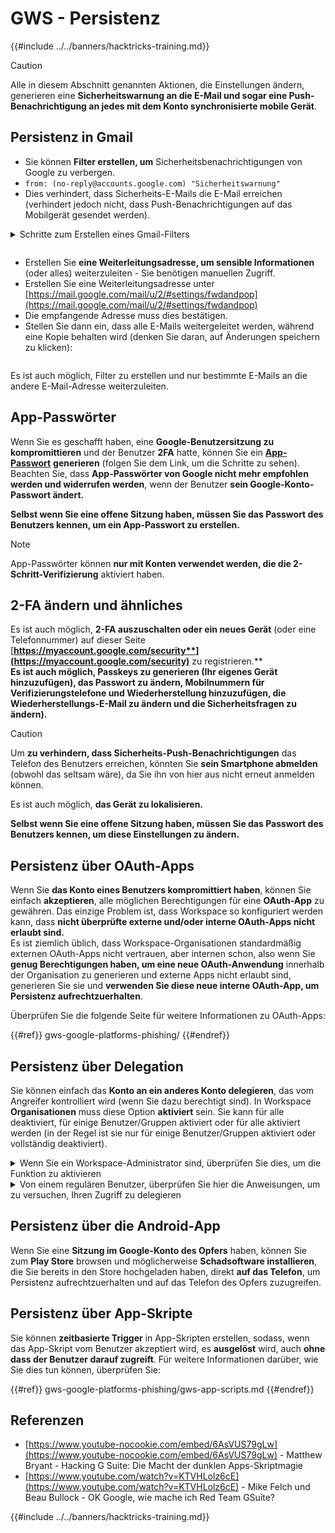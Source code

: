 # GWS - Persistenz

{{#include ../../banners/hacktricks-training.md}}

> [!CAUTION]
> Alle in diesem Abschnitt genannten Aktionen, die Einstellungen ändern, generieren eine **Sicherheitswarnung an die E-Mail und sogar eine Push-Benachrichtigung an jedes mit dem Konto synchronisierte mobile Gerät**.

## **Persistenz in Gmail**

- Sie können **Filter erstellen, um** Sicherheitsbenachrichtigungen von Google zu verbergen.
- `from: (no-reply@accounts.google.com) "Sicherheitswarnung"`
- Dies verhindert, dass Sicherheits-E-Mails die E-Mail erreichen (verhindert jedoch nicht, dass Push-Benachrichtigungen auf das Mobilgerät gesendet werden).

<details>

<summary>Schritte zum Erstellen eines Gmail-Filters</summary>

(Anweisungen von [**hier**](https://support.google.com/mail/answer/6579))

1. Öffnen Sie [Gmail](https://mail.google.com/).
2. Klicken Sie im Suchfeld oben auf Suchoptionen anzeigen ![photos tune](https://lh3.googleusercontent.com/cD6YR_YvqXqNKxrWn2NAWkV6tjJtg8vfvqijKT1_9zVCrl2sAx9jROKhLqiHo2ZDYTE=w36).
3. Geben Sie Ihre Suchkriterien ein. Wenn Sie überprüfen möchten, ob Ihre Suche korrekt funktioniert hat, sehen Sie sich an, welche E-Mails angezeigt werden, indem Sie auf **Suchen** klicken.
4. Klicken Sie am unteren Rand des Suchfensters auf **Filter erstellen**.
5. Wählen Sie aus, was der Filter tun soll.
6. Klicken Sie auf **Filter erstellen**.

Überprüfen Sie Ihren aktuellen Filter (um ihn zu löschen) unter [https://mail.google.com/mail/u/0/#settings/filters](https://mail.google.com/mail/u/0/#settings/filters)

</details>

<figure><img src="../../images/image (331).png" alt=""><figcaption></figcaption></figure>

- Erstellen Sie **eine Weiterleitungsadresse, um sensible Informationen** (oder alles) weiterzuleiten - Sie benötigen manuellen Zugriff.
- Erstellen Sie eine Weiterleitungsadresse unter [https://mail.google.com/mail/u/2/#settings/fwdandpop](https://mail.google.com/mail/u/2/#settings/fwdandpop)
- Die empfangende Adresse muss dies bestätigen.
- Stellen Sie dann ein, dass alle E-Mails weitergeleitet werden, während eine Kopie behalten wird (denken Sie daran, auf Änderungen speichern zu klicken):

<figure><img src="../../images/image (332).png" alt=""><figcaption></figcaption></figure>

Es ist auch möglich, Filter zu erstellen und nur bestimmte E-Mails an die andere E-Mail-Adresse weiterzuleiten.

## App-Passwörter

Wenn Sie es geschafft haben, eine **Google-Benutzersitzung zu kompromittieren** und der Benutzer **2FA** hatte, können Sie ein [**App-Passwort**](https://support.google.com/accounts/answer/185833?hl=en) **generieren** (folgen Sie dem Link, um die Schritte zu sehen). Beachten Sie, dass **App-Passwörter von Google nicht mehr empfohlen werden und widerrufen werden**, wenn der Benutzer **sein Google-Konto-Passwort ändert.**

**Selbst wenn Sie eine offene Sitzung haben, müssen Sie das Passwort des Benutzers kennen, um ein App-Passwort zu erstellen.**

> [!NOTE]
> App-Passwörter können **nur mit Konten verwendet werden, die die 2-Schritt-Verifizierung** aktiviert haben.

## 2-FA ändern und ähnliches

Es ist auch möglich, **2-FA auszuschalten oder ein neues Gerät** (oder eine Telefonnummer) auf dieser Seite [**https://myaccount.google.com/security**](https://myaccount.google.com/security)** zu registrieren.**\
**Es ist auch möglich, Passkeys zu generieren (Ihr eigenes Gerät hinzuzufügen), das Passwort zu ändern, Mobilnummern für Verifizierungstelefone und Wiederherstellung hinzuzufügen, die Wiederherstellungs-E-Mail zu ändern und die Sicherheitsfragen zu ändern).**

> [!CAUTION]
> Um **zu verhindern, dass Sicherheits-Push-Benachrichtigungen** das Telefon des Benutzers erreichen, könnten Sie **sein Smartphone abmelden** (obwohl das seltsam wäre), da Sie ihn von hier aus nicht erneut anmelden können.
>
> Es ist auch möglich, **das Gerät zu lokalisieren.**

**Selbst wenn Sie eine offene Sitzung haben, müssen Sie das Passwort des Benutzers kennen, um diese Einstellungen zu ändern.**

## Persistenz über OAuth-Apps

Wenn Sie **das Konto eines Benutzers kompromittiert haben**, können Sie einfach **akzeptieren**, alle möglichen Berechtigungen für eine **OAuth-App** zu gewähren. Das einzige Problem ist, dass Workspace so konfiguriert werden kann, dass **nicht überprüfte externe und/oder interne OAuth-Apps nicht erlaubt sind.**\
Es ist ziemlich üblich, dass Workspace-Organisationen standardmäßig externen OAuth-Apps nicht vertrauen, aber internen schon, also wenn Sie **genug Berechtigungen haben, um eine neue OAuth-Anwendung** innerhalb der Organisation zu generieren und externe Apps nicht erlaubt sind, generieren Sie sie und **verwenden Sie diese neue interne OAuth-App, um Persistenz aufrechtzuerhalten**.

Überprüfen Sie die folgende Seite für weitere Informationen zu OAuth-Apps:

{{#ref}}
gws-google-platforms-phishing/
{{#endref}}

## Persistenz über Delegation

Sie können einfach das **Konto an ein anderes Konto delegieren**, das vom Angreifer kontrolliert wird (wenn Sie dazu berechtigt sind). In Workspace **Organisationen** muss diese Option **aktiviert** sein. Sie kann für alle deaktiviert, für einige Benutzer/Gruppen aktiviert oder für alle aktiviert werden (in der Regel ist sie nur für einige Benutzer/Gruppen aktiviert oder vollständig deaktiviert).

<details>

<summary>Wenn Sie ein Workspace-Administrator sind, überprüfen Sie dies, um die Funktion zu aktivieren</summary>

(Informationen [aus den Dokumenten kopiert](https://support.google.com/a/answer/7223765))

Als Administrator Ihrer Organisation (zum Beispiel Ihrer Arbeit oder Schule) steuern Sie, ob Benutzer den Zugriff auf ihr Gmail-Konto delegieren können. Sie können allen die Option geben, ihr Konto zu delegieren. Oder nur bestimmten Personen in bestimmten Abteilungen erlauben, die Delegation einzurichten. Zum Beispiel können Sie:

- Einen Verwaltungsassistenten als Delegierten für Ihr Gmail-Konto hinzufügen, damit er E-Mails in Ihrem Namen lesen und senden kann.
- Eine Gruppe, wie Ihre Verkaufsabteilung, in Gruppen als Delegierten hinzufügen, um allen Zugriff auf ein Gmail-Konto zu gewähren.

Benutzer können den Zugriff nur auf einen anderen Benutzer in derselben Organisation delegieren, unabhängig von ihrer Domain oder ihrer organisatorischen Einheit.

#### Delegationsgrenzen & Einschränkungen

- **Benutzern erlauben, den Zugriff auf ihr Postfach an eine Google-Gruppe zu gewähren**: Um diese Option zu verwenden, muss sie für die OU des delegierten Kontos und für jede OU der Gruppenmitglieder aktiviert sein. Gruppenmitglieder, die zu einer OU gehören, für die diese Option nicht aktiviert ist, können nicht auf das delegierte Konto zugreifen.
- Bei typischer Nutzung können 40 delegierte Benutzer gleichzeitig auf ein Gmail-Konto zugreifen. Überdurchschnittliche Nutzung durch einen oder mehrere Delegierte kann diese Zahl verringern.
- Automatisierte Prozesse, die häufig auf Gmail zugreifen, können ebenfalls die Anzahl der Delegierten verringern, die gleichzeitig auf ein Konto zugreifen können. Diese Prozesse umfassen APIs oder Browsererweiterungen, die häufig auf Gmail zugreifen.
- Ein einzelnes Gmail-Konto unterstützt bis zu 1.000 eindeutige Delegierte. Eine Gruppe in Gruppen zählt als ein Delegierter für das Limit.
- Die Delegation erhöht nicht die Limits für ein Gmail-Konto. Gmail-Konten mit delegierten Benutzern haben die standardmäßigen Gmail-Kontolimits und -richtlinien. Für Details besuchen Sie [Gmail-Limits und -Richtlinien](https://support.google.com/a/topic/28609).

#### Schritt 1: Aktivieren Sie die Gmail-Delegation für Ihre Benutzer

**Bevor Sie beginnen:** Um die Einstellung für bestimmte Benutzer anzuwenden, platzieren Sie deren Konten in einer [organisatorischen Einheit](https://support.google.com/a/topic/1227584).

1.  [Melden Sie sich an](https://admin.google.com/) bei Ihrer [Google Admin-Konsole](https://support.google.com/a/answer/182076).

Melden Sie sich mit einem _Administrator-Konto_ an, nicht mit Ihrem aktuellen Konto CarlosPolop@gmail.com

2.  Gehen Sie in der Admin-Konsole zu Menü ![](https://storage.googleapis.com/support-kms-prod/JxKYG9DqcsormHflJJ8Z8bHuyVI5YheC0lAp)![und dann](https://storage.googleapis.com/support-kms-prod/Th2Tx0uwPMOhsMPn7nRXMUo3vs6J0pto2DTn)![](https://storage.googleapis.com/support-kms-prod/ocGtUSENh4QebLpvZcmLcNRZyaTBcolMRSyl) **Apps**![und dann](https://storage.googleapis.com/support-kms-prod/Th2Tx0uwPMOhsMPn7nRXMUo3vs6J0pto2DTn)**Google Workspace**![und dann](https://storage.googleapis.com/support-kms-prod/Th2Tx0uwPMOhsMPn7nRXMUo3vs6J0pto2DTn)**Gmail**![und dann](https://storage.googleapis.com/support-kms-prod/Th2Tx0uwPMOhsMPn7nRXMUo3vs6J0pto2DTn)**Benutzereinstellungen**.
3.  Um die Einstellung für alle anzuwenden, lassen Sie die oberste organisatorische Einheit ausgewählt. Andernfalls wählen Sie eine untergeordnete [organisatorische Einheit](https://support.google.com/a/topic/1227584).
4.  Klicken Sie auf **Mail-Delegation**.
5.  Aktivieren Sie das Kontrollkästchen **Benutzern erlauben, anderen Benutzern im Domain Zugriff auf ihr Postfach zu gewähren**.
6.  (Optional) Um Benutzern zu erlauben, anzugeben, welche Absenderinformationen in delegierten Nachrichten enthalten sind, die von ihrem Konto gesendet werden, aktivieren Sie das Kontrollkästchen **Benutzern erlauben, diese Einstellung anzupassen**.
7.  Wählen Sie eine Option für die standardmäßigen Absenderinformationen, die in von Delegierten gesendeten Nachrichten enthalten sind:
- **Zeigen Sie den Kontoinhaber und den Delegierten an, der die E-Mail gesendet hat**—Nachrichten enthalten die E-Mail-Adressen des Gmail-Kontoinhabers und des Delegierten.
- **Zeigen Sie nur den Kontoinhaber an**—Nachrichten enthalten nur die E-Mail-Adresse des Gmail-Kontoinhabers. Die E-Mail-Adresse des Delegierten ist nicht enthalten.
8.  (Optional) Um Benutzern zu erlauben, eine Gruppe in Gruppen als Delegierten hinzuzufügen, aktivieren Sie das Kontrollkästchen **Benutzern erlauben, den Zugriff auf ihr Postfach an eine Google-Gruppe zu gewähren**.
9.  Klicken Sie auf **Speichern**. Wenn Sie eine untergeordnete organisatorische Einheit konfiguriert haben, können Sie möglicherweise die Einstellungen einer übergeordneten organisatorischen Einheit **übernehmen** oder **überschreiben**.
10. (Optional) Um die Gmail-Delegation für andere organisatorische Einheiten zu aktivieren, wiederholen Sie die Schritte 3–9.

Änderungen können bis zu 24 Stunden dauern, erfolgen jedoch normalerweise schneller. [Erfahren Sie mehr](https://support.google.com/a/answer/7514107)

#### Schritt 2: Lassen Sie Benutzer Delegierte für ihre Konten einrichten

Nachdem Sie die Delegation aktiviert haben, gehen Ihre Benutzer zu ihren Gmail-Einstellungen, um Delegierte zuzuweisen. Delegierte können dann Nachrichten im Namen des Benutzers lesen, senden und empfangen.

Für Details leiten Sie die Benutzer zu [Delegieren und zusammenarbeiten bei E-Mails](https://support.google.com/a/users/answer/138350).

</details>

<details>

<summary>Von einem regulären Benutzer, überprüfen Sie hier die Anweisungen, um zu versuchen, Ihren Zugriff zu delegieren</summary>

(Info kopiert [**aus den Dokumenten**](https://support.google.com/mail/answer/138350))

Sie können bis zu 10 Delegierte hinzufügen.

Wenn Sie Gmail über Ihre Arbeit, Schule oder andere Organisation verwenden:

- Sie können bis zu 1000 Delegierte innerhalb Ihrer Organisation hinzufügen.
- Bei typischer Nutzung können 40 Delegierte gleichzeitig auf ein Gmail-Konto zugreifen.
- Wenn Sie automatisierte Prozesse verwenden, wie APIs oder Browsererweiterungen, können einige Delegierte gleichzeitig auf ein Gmail-Konto zugreifen.

1. Öffnen Sie auf Ihrem Computer [Gmail](https://mail.google.com/). Sie können Delegierte nicht über die Gmail-App hinzufügen.
2. Klicken Sie oben rechts auf Einstellungen ![Einstellungen](https://lh3.googleusercontent.com/p3J-ZSPOLtuBBR_ofWTFDfdgAYQgi8mR5c76ie8XQ2wjegk7-yyU5zdRVHKybQgUlQ=w36-h36) ![und dann](https://lh3.googleusercontent.com/3_l97rr0GvhSP2XV5OoCkV2ZDTIisAOczrSdzNCBxhIKWrjXjHucxNwocghoUa39gw=w36-h36) **Alle Einstellungen anzeigen**.
3. Klicken Sie auf die Registerkarte **Konten und Import** oder **Konten**.
4. Klicken Sie im Abschnitt "Zugriff auf Ihr Konto gewähren" auf **Ein weiteres Konto hinzufügen**. Wenn Sie Gmail über Ihre Arbeit oder Schule verwenden, kann Ihre Organisation die E-Mail-Delegation einschränken. Wenn Sie diese Einstellung nicht sehen, wenden Sie sich an Ihren Administrator.
- Wenn Sie "Zugriff auf Ihr Konto gewähren" nicht sehen, ist es eingeschränkt.
5. Geben Sie die E-Mail-Adresse der Person ein, die Sie hinzufügen möchten. Wenn Sie Gmail über Ihre Arbeit, Schule oder andere Organisation verwenden und Ihr Administrator dies erlaubt, können Sie die E-Mail-Adresse einer Gruppe eingeben. Diese Gruppe muss dieselbe Domain wie Ihre Organisation haben. Externe Mitglieder der Gruppe wird der Zugriff auf die Delegation verweigert.\
\
**Wichtig:** Wenn das Konto, das Sie delegieren, ein neues Konto ist oder das Passwort zurückgesetzt wurde, muss der Administrator die Anforderung deaktivieren, das Passwort beim ersten Anmelden zu ändern.

- [Erfahren Sie, wie ein Administrator einen Benutzer erstellen kann](https://support.google.com/a/answer/33310).
- [Erfahren Sie, wie ein Administrator Passwörter zurücksetzen kann](https://support.google.com/a/answer/33319).

6. Klicken Sie auf **Nächster Schritt** ![und dann](https://lh3.googleusercontent.com/QbWcYKta5vh_4-OgUeFmK-JOB0YgLLoGh69P478nE6mKdfpWQniiBabjF7FVoCVXI0g=h36) **E-Mail senden, um Zugriff zu gewähren**.

Die Person, die Sie hinzugefügt haben, erhält eine E-Mail, in der sie um Bestätigung gebeten wird. Die Einladung läuft nach einer Woche ab.

Wenn Sie eine Gruppe hinzugefügt haben, werden alle Gruppenmitglieder ohne Bestätigung zu Delegierten.

Hinweis: Es kann bis zu 24 Stunden dauern, bis die Delegation wirksam wird.

</details>

## Persistenz über die Android-App

Wenn Sie eine **Sitzung im Google-Konto des Opfers** haben, können Sie zum **Play Store** browsen und möglicherweise **Schadsoftware installieren**, die Sie bereits in den Store hochgeladen haben, direkt **auf das Telefon**, um Persistenz aufrechtzuerhalten und auf das Telefon des Opfers zuzugreifen.

## **Persistenz über** App-Skripte

Sie können **zeitbasierte Trigger** in App-Skripten erstellen, sodass, wenn das App-Skript vom Benutzer akzeptiert wird, es **ausgelöst** wird, auch **ohne dass der Benutzer darauf zugreift**. Für weitere Informationen darüber, wie Sie dies tun können, überprüfen Sie:

{{#ref}}
gws-google-platforms-phishing/gws-app-scripts.md
{{#endref}}

## Referenzen

- [https://www.youtube-nocookie.com/embed/6AsVUS79gLw](https://www.youtube-nocookie.com/embed/6AsVUS79gLw) - Matthew Bryant - Hacking G Suite: Die Macht der dunklen Apps-Skriptmagie
- [https://www.youtube.com/watch?v=KTVHLolz6cE](https://www.youtube.com/watch?v=KTVHLolz6cE) - Mike Felch und Beau Bullock - OK Google, wie mache ich Red Team GSuite?

{{#include ../../banners/hacktricks-training.md}}
